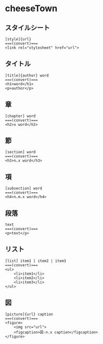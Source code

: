 # cheeseTown

## スタイルシート

```
[style]{url}
===(convert)===
<link rel="stylesheet" href="url">
```

## タイトル

```
[title]{author} word
===(convert)===
<h1>word</h1>
<p>author</p>
```

## 章

```
[chapter] word
===(convert)===
<h2>x word</h2>
```

## 節

```
[section] word
===(convert)===
<h3>n.x word</h3>
```

## 項

```
[subsection] word
===(convert)===
<h4>n.m.x word</h4>
```

## 段落

```
text
===(convert)===
<p>text</p>
```

## リスト

```
[list] item1 | item2 | item3
===(convert)===
<ul>
    <li>item1</li>
    <li>item2</li>
    <li>item3</li>
</ul>
```

## 図

```
[picture]{url} caption
===(convert)===
<figure>
    <img src="url">
    <figcaption>図-n.x caption</figcaption>
</figure>
```
